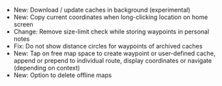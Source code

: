 - New: Download / update caches in background (experimental)
- New: Copy current coordinates when long-clicking location on home screen
- Change: Remove size-limit check while storing waypoints in personal notes
- Fix: Do not show distance circles for waypoints of archived caches
- New: Tap on free map space to create waypoint or user-defined cache, append or prepend to individual route, display coordinates or navigate (depending on context)
- New: Option to delete offline maps

